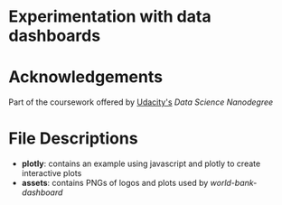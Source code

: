 # Experimentation with data dashboards

# Acknowledgements
Part of the coursework offered by [Udacity's](https://www.udacity.com/) *Data Science Nanodegree*

# File Descriptions
 - **plotly**: contains an example using javascript and plotly to create interactive plots
 - **assets**: contains PNGs of logos and plots used by *world-bank-dashboard*
